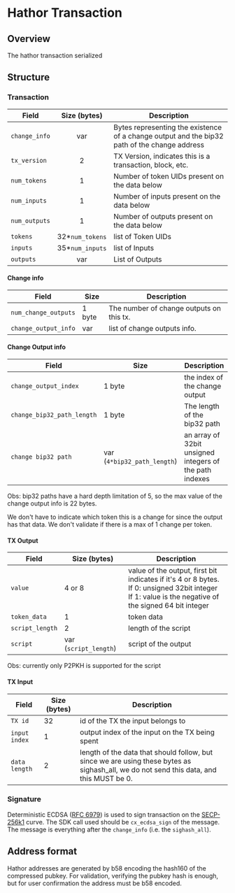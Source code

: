 # Hathor Transaction

## Overview

The hathor transaction serialized

## Structure

### Transaction

| Field | Size (bytes) | Description |
| --- | :---: | --- |
| `change_info` | var | Bytes representing the existence of a change output and the bip32 path of the change address |
| `tx_version` | 2 | TX Version, indicates this is a transaction, block, etc. |
| `num_tokens` | 1 | Number of token UIDs present on the data below |
| `num_inputs` | 1 | Number of inputs present on the data below |
| `num_outputs` | 1 | Number of outputs present on the data below |
| `tokens` | 32\*`num_tokens` | list of Token UIDs |
| `inputs` | 35\*`num_inputs` | list of Inputs |
| `outputs` | var | List of Outputs |

#### Change info

| Field | Size | Description |
| --- | --- | --- |
| `num_change_outputs` | 1 byte | The number of change outputs on this tx. |
| `change_output_info` | var | list of change outputs info. |

#### Change Output info

| Field | Size | Description |
| --- | --- | --- |
| `change_output_index` | 1 byte | the index of the change output |
| `change_bip32_path_length` | 1 byte | The length of the bip32 path |
| `change bip32 path` | var (`4*bip32_path_length`) | an array of 32bit unsigned integers of the path indexes |

Obs: bip32 paths have a hard depth limitation of 5, so the max value of the change output info is 22 bytes.

We don't have to indicate which token this is a change for since the output has that data.
We don't validate if there is a max of 1 change per token.

#### TX Output

| Field | Size (bytes) | Description |
| --- | --- | --- |
| `value` | 4 or 8 | value of the output, first bit indicates if it's 4 or 8 bytes.<br>If 0: unsigned 32bit integer<br>If 1: value is the negative of the signed 64 bit integer |
| `token_data` | 1 | token data |
| `script_length` | 2 | length of the script |
| `script` | var (`script_length`) | script of the output |

Obs: currently only P2PKH is supported for the script

#### TX Input

| Field | Size (bytes) | Description |
| --- | --- | --- |
| `TX id` | 32 | id of the TX the input belongs to |
| `input index` | 1 | output index of the input on the TX being spent |
| `data length` | 2 | length of the data that should follow, but since we are using these bytes as sighash_all, we do not send this data, and this MUST be 0. |

### Signature

Deterministic ECDSA ([RFC 6979](https://tools.ietf.org/html/rfc6979)) is used to sign transaction on the [SECP-256k1](https://www.secg.org/sec2-v2.pdf#subsubsection.2.4.1) curve.
The SDK call used should be `cx_ecdsa_sign` of the message.
The message is everything after the `change_info` (i.e. the `sighash_all`).

## Address format

Hathor addresses are generated by b58 encoding the hash160 of the compressed pubkey.
For validation, verifying the pubkey hash is enough, but for user confirmation the address must be b58 encoded.
